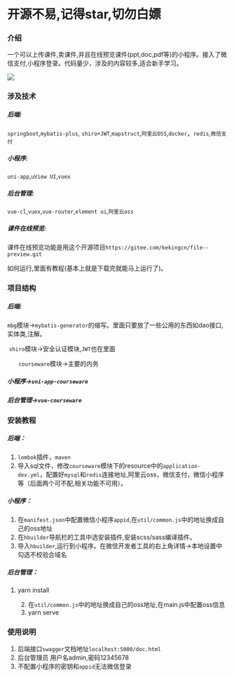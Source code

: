 # 开源不易,记得star,切勿白嫖

### 介绍

一个可以上传课件,卖课件,并且在线预览课件(ppt,doc,pdf等)的小程序。接入了微信支付,小程序登录。代码量少，涉及的内容较多,适合新手学习。

![](https://www.jarcheng.top/resource/20210224101704gh_9aa33d39f9a7_344.jpg)

### 涉及技术

##### 后端:

 `springboot`,`mybatis-plus`, `shiro+JWT`,`mapstruct`,`阿里云OSS`,`docker`，`redis`,`微信支付`

##### 小程序:

 `uni-app`,`uView UI`,`vuex`

##### 后台管理:

 `vue-cl`,`vuex`,`vue-router`,`element ui`,`阿里云oss`

##### 课件在线预览:

课件在线预览功能是用这个开源项目`https://gitee.com/kekingcn/file--preview.git`

如何运行,里面有教程(基本上就是下载完就能马上运行了)。

### 项目结构
##### 后端:

​	`mbg`模块->`mybatis-generator`的缩写。里面只要放了一些公用的东西如dao接口,实体类,注解。

​	`shiro`模块->安全认证模块,`JWT`也在里面

​	`	courseware`模块->主要的内务

##### 小程序->`uni-app-courseware`

##### 后台管理->`vue-courseware`

### 安装教程

##### 后端：

1.  `lombok`插件，`maven`
2.  导入sql文件，修改`courseware`模块下的resource中的`application-dev.yml`，配置好`mysql`和`redis`连接地址,阿里云oss，微信支付，微信小程序等（后面两个可不配,相关功能不可用）。

##### 小程序：

1. 在`manifest.json`中配置微信小程序`appid`,在`util/common.js`中的地址换成自己的oss地址
2. 在`hbuilder`导航栏的工具中选安装插件,安装scss/sass编译插件。
3. 导入`hbuilder`,运行到小程序。在微信开发者工具的右上角详情->本地设置中勾选不校验合域名

##### 后台管理：

1. yarn install

	2. 在`util/common.js`中的地址换成自己的oss地址,在main.js中配置oss信息
 	3. yarn serve

### 使用说明

1. 后端接口`swagger`文档地址`localhost:5000/doc.html`
2. 后台管理员 用户名admin,密码12345678
3. 不配置小程序的密钥和`appid`无法微信登录

